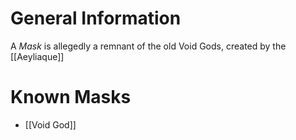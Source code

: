 # General Information
A *Mask* is allegedly a remnant of the old Void Gods, created by the [[Aeyliaque]]

# Known Masks
- [[Void God]]
